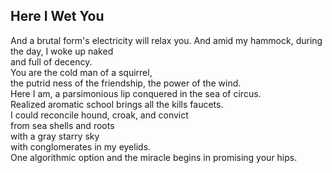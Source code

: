 Here I Wet You
--------------
And a brutal form's electricity will relax you. And amid my hammock, during the day, I woke up naked  
and full of decency.  
You are the cold man of a squirrel,  
the putrid ness of the friendship, the power of the wind.  
Here I am, a parsimonious lip conquered in the sea of circus.  
Realized aromatic school brings all the kills faucets.  
I could reconcile hound, croak, and convict  
from sea shells and roots  
with a gray starry sky  
with conglomerates in my eyelids.  
One algorithmic option and the miracle begins in promising your hips.  

